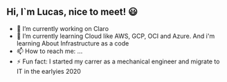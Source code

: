 ## Hi, I`m Lucas, nice to meet! 😃


- 🔭 I’m currently working on Claro
- 🌱 I’m currently learning Cloud like AWS, GCP, OCI and Azure. And i'm learning About Infrastructure as a code
- 📫 How to reach me: ...
- ⚡ Fun fact: I started my carrer as a mechanical engineer and migrate to IT in the earlyies 2020

